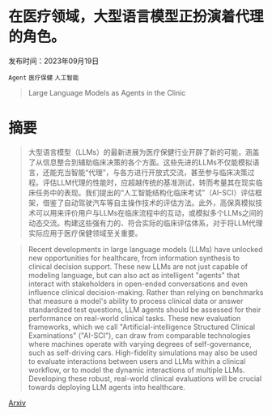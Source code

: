 # 在医疗领域，大型语言模型正扮演着代理的角色。

发布时间：2023年09月19日

`Agent` `医疗保健` `人工智能`

> Large Language Models as Agents in the Clinic

# 摘要

> 大型语言模型（LLMs）的最新进展为医疗保健行业开辟了新的可能，涵盖了从信息整合到辅助临床决策的各个方面。这些先进的LLMs不仅能模拟语言，还能充当智能“代理”，与各方进行开放式交流，甚至参与临床决策过程。评估LLM代理的性能时，应超越传统的基准测试，转而考量其在现实临床任务中的表现。我们提出的“人工智能结构化临床考试”（AI-SCI）评估框架，借鉴了自动驾驶汽车等自主操作技术的评估方法。此外，高保真模拟技术可以用来评价用户与LLMs在临床流程中的互动，或模拟多个LLMs之间的动态交流。构建这些强有力的、符合实际的临床评估体系，对于将LLM代理实际应用于医疗保健领域至关重要。

> Recent developments in large language models (LLMs) have unlocked new opportunities for healthcare, from information synthesis to clinical decision support. These new LLMs are not just capable of modeling language, but can also act as intelligent "agents" that interact with stakeholders in open-ended conversations and even influence clinical decision-making. Rather than relying on benchmarks that measure a model's ability to process clinical data or answer standardized test questions, LLM agents should be assessed for their performance on real-world clinical tasks. These new evaluation frameworks, which we call "Artificial-intelligence Structured Clinical Examinations" ("AI-SCI"), can draw from comparable technologies where machines operate with varying degrees of self-governance, such as self-driving cars. High-fidelity simulations may also be used to evaluate interactions between users and LLMs within a clinical workflow, or to model the dynamic interactions of multiple LLMs. Developing these robust, real-world clinical evaluations will be crucial towards deploying LLM agents into healthcare.

[Arxiv](https://arxiv.org/abs/2309.10895)
